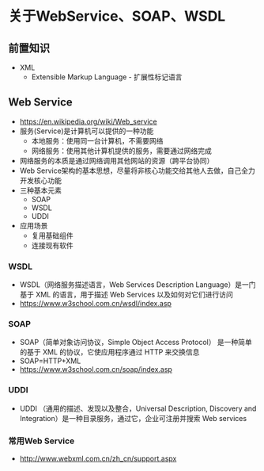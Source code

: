 # 关于WebService、SOAP、WSDL

## 前置知识

- XML
  - Extensible Markup Language - 扩展性标记语言



## Web Service

- https://en.wikipedia.org/wiki/Web_service
- 服务(Service)是计算机可以提供的一种功能
  - 本地服务：使用同一台计算机，不需要网络
  - 网络服务：使用其他计算机提供的服务，需要通过网络完成
- 网络服务的本质是通过网络调用其他网站的资源（跨平台协同）
- Web Service架构的基本思想，尽量将非核心功能交给其他人去做，自己全力开发核心功能
- 三种基本元素
  - SOAP
  - WSDL
  - UDDI
- 应用场景
  - 复用基础组件
  - 连接现有软件

### WSDL

- WSDL（网络服务描述语言，Web Services Description Language）是一门基于 XML 的语言，用于描述 Web Services 以及如何对它们进行访问
- https://www.w3school.com.cn/wsdl/index.asp

### SOAP

- SOAP（简单对象访问协议，Simple Object Access Protocol） 是一种简单的基于 XML 的协议，它使应用程序通过 HTTP 来交换信息
- SOAP=HTTP+XML
- https://www.w3school.com.cn/soap/index.asp

### UDDI

- UDDI （通用的描述、发现以及整合，Universal Description, Discovery and Integration）是一种目录服务，通过它，企业可注册并搜索 Web services

### 常用Web Service

- http://www.webxml.com.cn/zh_cn/support.aspx